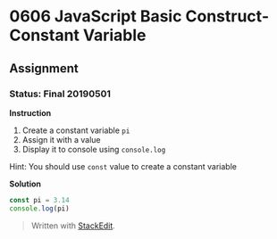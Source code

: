 # 0606 JavaScript Basic Construct- Constant Variable
## Assignment
### Status: Final 20190501

**Instruction**
 1. Create a constant variable `pi`
 2. Assign it with a value
 3. Display it to console using `console.log`

Hint: You should use `const` value to create a constant variable

**Solution**
```javascript
const pi = 3.14
console.log(pi)
```

> Written with [StackEdit](https://stackedit.io/).